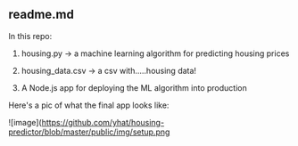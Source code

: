 readme.md
-------------------

In this repo:

1. housing.py -> a machine learning algorithm for predicting housing prices

2. housing_data.csv -> a csv with.....housing data!

3. A Node.js app for deploying the ML algorithm into production

Here's a pic of what the final app looks like:

![image](https://github.com/yhat/housing-predictor/blob/master/public/img/setup.png
